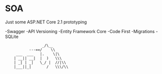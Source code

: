 # SOA

Just some ASP.NET Core 2.1 prototyping

-Swagger
-API Versioning
-Entity Framework Core
-Code First
-Migrations
-SQLite



                     _/\__
               ---==/    \\
         ___  ___   |.    \|\
        | __|| __|  |  )   \\\
        | _| | _|   \_/ |  //|\\
        |___||_|       /   \\\/\\
